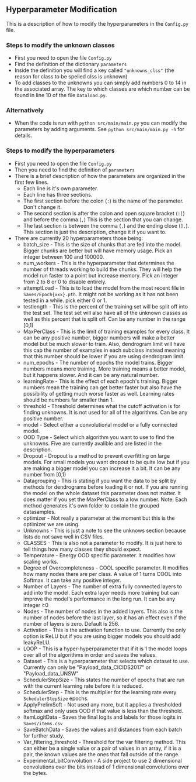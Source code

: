 ## Hyperparameter Modification
This is a description of how to modify the hyperparameters in the `Config.py` file.

### Steps to modify the unknown classes

- First you need to open the file `Config.py`
- Find the definition of the dictionary `parameters`
- Inside the definition you will find a key called `"unknowns_clss"` (the reason for class to be spelled clss is unknown)
- To add classes to the unknowns you can simply add numbers 0 to 14 in the associated array. The key to which classes are which number can be found in line 10 of the file `Dataload.py`.

### Alternatively

- When the code is run with `python src/main/main.py` you can modify the parameters by adding arguments. See `python src/main/main.py -h` for details.

### Steps to modify the hyperparameters

- First you need to open the file `Config.py`
- Then you need to find the definition of `parameters`
- There is a brief description of how the parameters are organized in the first few lines.
    - Each line is it's own parameter.
    - Each line has three sections.
    - The first section before the colon (`:`) is the name of the parameter. Don't change it.
    - The second section is after the colon and open square bracket (`:[`) and before the comma (`,`) This is the section that you can change.
    - The last section is between the comma (`,`) and the ending close (`],`). This section is just the description, change it if you want to.
- There are currently 20 hyperparameters those being:
    - batch_size - This is the size of chunks that are fed into the model. Bigger chunks are better but will have memory usage. Pick an integer between 100 and 100000.
    - num_workers - This is the hyperparameter that determines the number of threads working to build the chunks. They will help the model run faster to a point but increase memory. Pick an integer from 2 to 8 or 0 to disable entirely.
    - attemptLoad - This is to load the model from the most recent file in `Saves/Epoch{xxx}.pth`. It might not be working as it has not been tested in a while. pick either 0 or 1.
    - testlength - This is the percent of the training set will be split off into the test set. The test set will also have all of the unknown classes as well as this percent that is split off. Can be any number in the range [0,1)
    - MaxPerClass - This is the limit of training examples for every class. It can be any positive number, bigger numbers will make a better model but be much slower to train. Also, dendrogram limit will have this cap the number of examples in each subclass instead meaning that this number should be lower if you are using dendrogram limit.
    - num_epochs - The number of epochs the model trains. Bigger numbers means more training. More training means a better model, but it happens slower. And it can be any natural number.
    - learningRate - This is the effect of each epoch's training. Bigger numbers mean the training can get better faster but also have the possibility of getting much worse faster as well. Learning rates should be numbers far smaller than 1.
    - threshold - Threshold determines what the cutoff activation is for finding unknowns. It is not used for all of the algorithms. Can be any positive number.
    - model - Select either a convolutional model or a fully connected model.
    - OOD Type - Select which algorithm you want to use to find the unknowns. Five are currently avalible and are listed in the description.
    - Dropout - Dropout is a method to prevent overfitting on large models. For small models you want dropout to be quite low but if you are making a bigger model you can increase it a bit. It can be any number from [0,1)
    - Datagrouping - This is stating if you want the data to be split by methods for dendrograms before loading it or not. If you are running the model on the whole dataset this parameter does not matter. It does matter if you set the MaxPerClass to a low number. Note: Each method generates it's own folder to contain the grouped datasamples.
    - optimizer - Not really a parameter at the moment but this is the optimizer we are using.
    - Unknowns - This is just a note to see the unknows section because lists do not save well in CSV files.
    - CLASSES - This is also not a parameter to modify. It is just here to tell things how many classes they should expect.
    - Temperature - Energy OOD specific parameter. It modifies how scaling works.
    - Degree of Overcompleteness - COOL specific parameter. It modifies how many nodes there are per class. A value of 1 turns COOL into Softmax. It can take any positive integer.
    - Number of Layers - The number of extra fully connected layers to add into the model. Each extra layer needs more training but can improve the model's performance in the long run. It can be any integer ≥0
    - Nodes - The number of nodes in the added layers. This also is the number of nodes before the last layer, so it has an effect even if the number of layers is zero. Default is 256.
    - Activation - This is the activation function to use. Currently the only option is ReLU but if you are using bigger models you should add leakyReLU.
    - LOOP - This is a hyper-hyperparameter that if it is 1 the model loops over all of the algorithms in order and saves the values.
    - Dataset - This is a hyperparameter that selects which dataset to use. Currently can only be "Payload_data_CICIDS2017" or "Payload_data_UNSW"
    - SchedulerStepSize - This states the number of epochs that are run with the current learning rate before it is reduced.
    - SchedulerStep - This is the multiplier for the learning rate every `SchedulerStepSize` epochs.
    - ApplyPrelimSoft - Not used any more, but it applies a thresholded softmax and only uses OOD if that value is less than the threshold.
    - ItemLogitData - Saves the final logits and labels for those logits in `Saves/items.csv`
    - SaveBatchData - Saves the values and distances from each batch for further study.
    - Var_filtering_threshold - Threshold for the var filtering method. This can either be a single value or a pair of values in an array, if it is a pair, the known values are the ones that fall outside of the range.
    - Experimental_bitConvolution - A side project to use 2 dimensional convolutions over the bits instead of 1 dimensional convolutions over the bytes.
